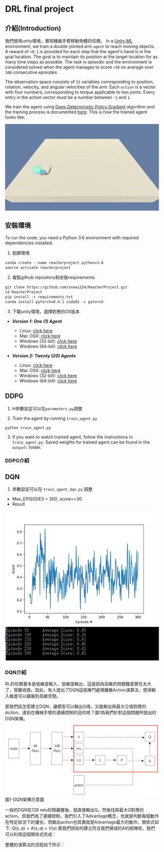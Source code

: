 # DRL final project

## 介紹(Introduction)
我們使用unity環境，實現機器手臂移動物體的任務。
In a [Unity ML](https://github.com/Unity-Technologies/ml-agents) environment, we train a double-jointed arm `agent` to reach moving objects.  A reward of `+0.1` is provided for each step that the agent's hand is in the goal location.  The goal is to maintain its position at  the target location for as many time steps as possible. The task is episodic and the environment is considered solved when the agent manages to score `+30` on average over `100` consecutive episodes.

The observation space consists of `33` variables  corresponding to position, rotation, velocity, and angular velocities of the arm.  Each `action` is a vector with four numbers, corresponding to  torque applicable to two joints.  Every entry in the action vector must  be a number between `-1` and `1`.

We train the agent using [Deep Deterministic Policy Gradient](https://arxiv.org/abs/1509.02971) algorithm and the training process is documented [here](.\Report.md). This is how the trained agent looks like:

![trained_agent](outputs/agent_after.gif)

## 安裝環境
To run the code, you need a Python 3.6 environment with required dependencies installed.

1. 創建環境

```
conda create --name reacherproject python=3.6
source activate reacherproject
```


2. 複製github repository和安裝requirements

```
git clone https://github.com/snow1224/ReacherProject.git
cd ReacherProject
pip install -r requirements.txt
conda install pytorch=0.4.1 cuda92 -c pytorch
```
3. 下載unity環境，選擇對應的OS版本

- **_Version 1: One (1) Agent_**
  - Linux: [click here](https://s3-us-west-1.amazonaws.com/udacity-drlnd/P2/Reacher/one_agent/Reacher_Linux.zip)
  - Mac OSX: [click here](https://s3-us-west-1.amazonaws.com/udacity-drlnd/P2/Reacher/one_agent/Reacher.app.zip)
  - Windows (32-bit): [click here](https://s3-us-west-1.amazonaws.com/udacity-drlnd/P2/Reacher/one_agent/Reacher_Windows_x86.zip)
  - Windows (64-bit): [click here](https://s3-us-west-1.amazonaws.com/udacity-drlnd/P2/Reacher/one_agent/Reacher_Windows_x86_64.zip)

- **_Version 2: Twenty (20) Agents_**
  - Linux: [click here](https://s3-us-west-1.amazonaws.com/udacity-drlnd/P2/Reacher/Reacher_Linux.zip)
  - Mac OSX: [click here](https://s3-us-west-1.amazonaws.com/udacity-drlnd/P2/Reacher/Reacher.app.zip)
  - Windows (32-bit): [click here](https://s3-us-west-1.amazonaws.com/udacity-drlnd/P2/Reacher/Reacher_Windows_x86.zip)
  - Windows (64-bit): [click here](https://s3-us-west-1.amazonaws.com/udacity-drlnd/P2/Reacher/Reacher_Windows_x86_64.zip)

## DDPG

1. H參數設定可以在`parameters.py`調整

2. Train the agent by running `train_agent.py` 

```
python train_agent.py
```

3. if you want to watch trained agent, follow the instructions in  `train_agent.py`. Saved weights for trained agent can be found in the `output\` folder.

### DDPG介紹

## DQN
1. 參數設定可以在 `train_agent_dqn.py` 調整
*	Max_EPISODES = 300, score>=30
*	Result 

![dqn_result](outputs/dqn_result.png)
![dqn_score](outputs/dqn_score.png)

### DQN介紹
RL的任務基本是低維度輸入、低維度輸出，這是因為高維的問題難度實在太大了，很難收斂。因此，有人提出了DQN這個專門處理離散Action演算法，使得輸入維度可以擴展到高維空間。

那我們該怎麼建立DQN，讓模型可以輸出Q值，又能輸出與最大Ｑ值對應的Aciton，達到在機械手臂的連續控制的目的呢？圖1為我們針對這個問題所提出的DQN架構。
![dqn_result](dqn_arch.png)
圖1-DQN架構示意圖

一般的DQN在128 relu的隱藏層後，就直接輸出Q，然後找與最大Q對應的action。但我們為了連續控制，我們引入了Advantage概念，也就是判斷每個動作在特定狀況下的優劣，而輸出action也其實就是Advantage最大的動作。關係式如下:
 $Q(s,q)=A(s,a)+V(s)$
那我們該如何建立符合我們場域的A的矩陣呢，我們可以利用這個關係式完成：
 
整體的演算法的流程如下所示：
 
